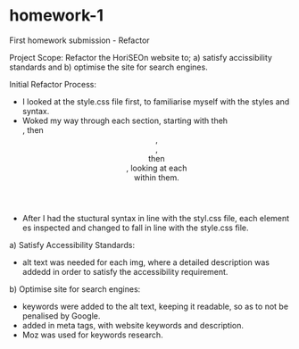 # homework-1
First homework submission - Refactor

Project Scope:
Refactor the HoriSEOn website to; a) satisfy accissibility standards and b) optimise the site for search engines. 

Initial Refactor Process:
- I looked at the style.css file first, to familiarise myself with the styles and syntax.
- Woked my way through each section, starting with theh <nav>, then <header>, <main>, <aside> then <footer>, looking at each <section> within them.
- After I had the stuctural syntax in line with the styl.css file, each element es inspected and changed to fall in line with the style.css file.

a) Satisfy Accessibility Standards:
- alt text was needed for each img, where a detailed description was addedd in order to satisfy the accessibility requirement.

b) Optimise site for search engines:
- keywords were added to the alt text, keeping it readable, so as to not be penalised by Google. 
- added in meta tags, with website keywords and description.
- Moz was used for keywords research.

